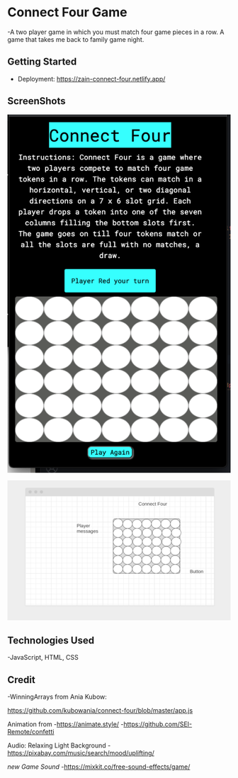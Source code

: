 # Connect Four Game
-A two player game in which you must match four game pieces in a row. A game that takes me back to family game night.

## Getting Started
- Deployment: https://zain-connect-four.netlify.app/

## ScreenShots
![Ald text](./ASSETS/Connect%204-Mobile%20Display.png)

![Ald text](./ASSETS/Connect%20Four-Wireframe.png)

## Technologies Used
-JavaScript, HTML, CSS

## Credit
-WinningArrays from Ania Kubow:

https://github.com/kubowania/connect-four/blob/master/app.js

Animation from
-https://animate.style/
-https://github.com/SEI-Remote/confetti

Audio:
Relaxing Light Background
-https://pixabay.com/music/search/mood/uplifting/

_new Game Sound_
-https://mixkit.co/free-sound-effects/game/